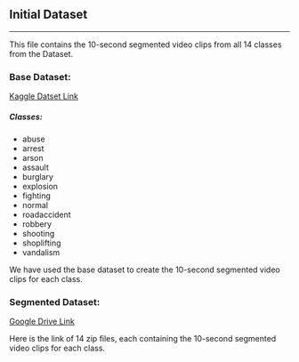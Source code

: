 ## Initial Dataset

---

This file contains the 10-second segmented video clips from all 14 classes from the Dataset.

### Base Dataset:

[Kaggle Datset Link](https://www.kaggle.com/datasets/webadvisor/real-time-anomaly-detection-in-cctv-surveillance)

##### Classes:
- abuse
- arrest
- arson
- assault
- burglary
- explosion
- fighting
- normal
- roadaccident
- robbery
- shooting
- shoplifting
- vandalism

We have used the base dataset to create the 10-second segmented video clips for each class.

### Segmented Dataset:

[Google Drive Link](https://drive.google.com/drive/folders/15nkDhc1I7O3kgquHDLD6EmnB1oY7hItB?usp=share_link)

Here is the link of 14 zip files, each containing the 10-second segmented video clips for each class.